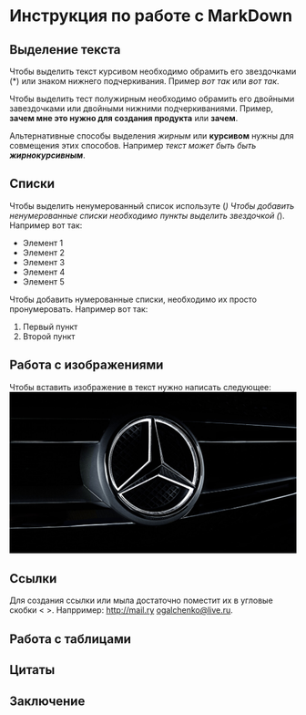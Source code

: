 # Инструкция по работе с MarkDown

## Выделение текста

Чтобы выделить текст курсивом необходимо обрамить его звездочками (*) или знаком нижнего подчеркивания. Пример *вот так* или _вот так_.

Чтобы выделить тест полужирным необходимо обрамить его двойными завездочками или двойными нижними подчеркиваниями. Пример, **зачем мне это нужно для создания продукта** или __зачем__.

Альтернативные способы выделения _жирным_ или __курсивом__ нужны для совмещения этих способов. Например _текст может быть быть **жирнокурсивным**_.

## Списки
Чтобы выделить ненумерованный список используте (*) 
Чтобы добавить ненумерованные списки необходимо пункты выделить звездочкой (*). Например вот так:
* Элемент 1
* Элемент 2
* Элемент 3
* Элемент 4 
* Элемент 5

Чтобы добавить нумерованные списки, необходимо их просто пронумеровать. Например вот так:
1. Первый пункт
2. Второй пункт

## Работа с изображениями

Чтобы вставить изображение в текст нужно написать следующее: ![я готов ехеть, твой](mers.jpg)

## Ссылки

Для создания ссылки или мыла достаточно поместит их в угловые скобки < >. Напрример: <http://mail.ry> <ogalchenko@live.ru>. 

## Работа с таблицами


## Цитаты

## Заключение